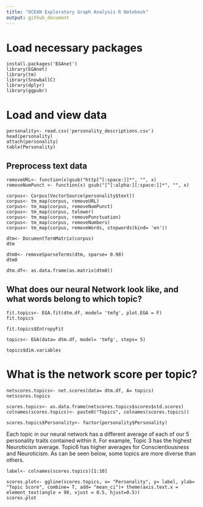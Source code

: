 ```yaml
---
title: "OCEAN Exploratory Graph Analysis R Notebook"
output: github_document
---
```


# Load necessary packages

```{r}
install.packages('EGAnet')
library(EGAnet)
library(tm)
library(SnowballC)
library(dplyr)
library(ggpubr)
```

# Load and view data

```{r}
personality<- read.csv('personality_descriptions.csv')
head(personality)
attach(personality)
table(Personality)
```

## Preprocess text data

```{r}
removeURL<- function(x)gsub("http[^[:space:]]*", "", x)
removeNumPunct <- function(x) gsub("[^[:alpha:][:space:]]*", "", x)

corpus<- Corpus(VectorSource(personality$text))
corpus<- tm_map(corpus, removeURL)
corpus<- tm_map(corpus, removeNumPunct)
corpus<- tm_map(corpus, tolower)
corpus<- tm_map(corpus, removePunctuation)
corpus<- tm_map(corpus, removeNumbers)
corpus<- tm_map(corpus, removeWords, stopwords(kind= 'en'))

dtm<- DocumentTermMatrix(corpus)
dtm 

dtm0<- removeSparseTerms(dtm, sparse= 0.98)
dtm0

dtm.df<- as.data.frame(as.matrix(dtm0))
```

## What does our neural Network look like, and what words belong to which topic?

```{r}
fit.topics<- EGA.fit(dtm.df, model= 'tmfg', plot.EGA = F)
fit.topics

fit.topics$EntropyFit

topics<- EGA(data= dtm.df, model= 'tmfg', steps= 5)

topics$dim.variables

```

# What is the network score per topic?

```{r}
netscores.topics<- net.scores(data= dtm.df, A= topics)
netscores.topics

scores.topics<- as.data.frame(netscores.topics$scores$std.scores)
colnames(scores.topics)<- paste0("Topics", colnames(scores.topics))

scores.topics$Personality<- factor(personality$Personality)
```

Each topic in our neural network has a different average of each of our 5 personality traits contained within it. For example, Topic 3 has the highest Neuroticism average. Topic6 has higher averages for Conscientiousness and Neuroticism. As can be seen below, some topics are more diverse than others.

```{r}
label<- colnames(scores.topics)[1:10]

scores.plot<- ggline(scores.topics, x= "Personality", y= label, ylab= "Topic Score", combine= T, add= "mean_ci")+ theme(axis.text.x = element_text(angle = 90, vjust = 0.5, hjust=0.5))
scores.plot
```
